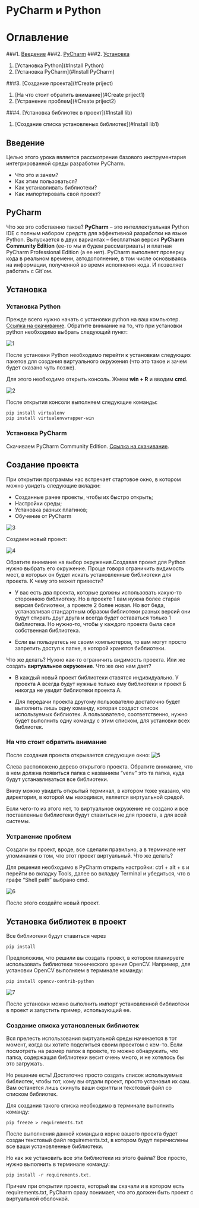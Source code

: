 # PyCharm и Python

# Оглавление
###1. [Введение](#introduction)
###2. [PyCharm](#PyCharm)
###2. [Установка](#Install)
1. [Установка Python](#Install Python)
2. [Установка PyCharm](#Install PyCharm)

###3. [Создание проекта](#Create priject)
1. [На что стоит обратить внимание](#Create priject1)
2. [Устранение проблем](#Create priject2)

###4. [Установка библиотек в проект](#Install lib)
1. [Создание списка установленых библиотек](#Install lib1)


## Введение <a name="introduction"></a>
Целью этого урока является рассмотрение базового инструментария интегрированной
среды разработки PyCharm.
* Что это и зачем?
* Как этим пользоваться?
* Как устанавливать библиотеки?
* Как импортировать свой проект?

## PyCharm <a name="PyCharm"></a>
Что же это собственно такое? **PyCharm** – это интеллектуальная Python IDE 
с полным набором средств для эффективной разработки на языке Python. 
Выпускается в двух вариантах – бесплатная версия **PyCharm Community Edition** (ее-то мы и будем рассматривать) 
и платная PyCharm Professional Edition (а ее нет). 
PyCharm выполняет проверку кода в реальном времени, автодополнение, 
в том числе основываясь на информации, полученной во время исполнения кода. 
И позволяет работать с Git`ом.

## Установка <a name="Install"></a>
### Установка Python <a name="Install Python"></a>
Прежде всего нужно начать с установки python на ваш компьютер.
[Ссылка на скачивание](https://www.python.org/).
Обратите внимание на то, что при установки python необходимо выбрать следующий пункт:

![1](Image/1.JPG)

После установки Python необходимо перейти к установкам следующих пакетов для создания 
виртуального окружения (что это такое и зачем будет сказано чуть позже).

Для этого необходимо открыть консоль. Жмем **win + R** и вводим **cmd**.

![2](Image/2.JPG)

После открытия консоли выполняем следующие команды:

```
pip install virtualenv
pip install virtualenvwrapper-win
```

### Установка PyCharm <a name="Install Python"></a>
Скачиваем PyCharm Community Edition.
[Ссылка на скачивание](https://www.jetbrains.com/ru-ru/pycharm/download/#section=windows).


## Создание проекта <a name="Create priject"></a>
При открытии программы нас встречает стартовое окно, в котором можно увидеть следующие вкладки:
* Созданные ранее проекты, чтобы их быстро открыть;
* Настройки среды;
* Установка разных плагинов;
* Обучение от PyCharm

![3](Image/3.JPG)

Создаем новый проект:

![4](Image/4.JPG)

Обратите внимание на выбор окружения.Создавая проект для Python нужно выбрать его окружение. 
Проще говоря ограничить видимость мест, в которых он будет искать установленные библиотеки 
для проекта. К чему это может привести?

* У вас есть два проекта, которые должны использовать какую-то стороннюю библиотеку. 
  Но в проекте 1 вам нужна более старая версия библиотеки, а проекте 2 более новая. 
  Но вот беда, устанавливая стандартным образом библиотеки разных версий они будут 
  стирать друг друга и всегда будет оставаться только 1 библиотека. 
  Но нужно-то, чтобы у каждого проекта была своя собственная библиотека.
  
* Если вы пользуетесь не своим компьютером, то вам могут просто запретить доступ к папке, в которой хранятся библиотеки.

Что же делать? Нужно как-то ограничить видимость проекта. 
Или же создать **виртуальное окружение**. Что же оно нам дает?

* В каждый новый проект библиотеки ставятся индивидуально. 
  У проекта А всегда будут нужные только ему библиотеки и проект Б никогда 
  не увидит библиотеки проекта А.
  
* Для передачи проекта другому пользователю достаточно будет выполнить лишь одну команду, 
  которая создаст список используемых библиотек. А пользователю, соответственно, 
  нужно будет выполнить одну команду с этим списком, для установки всех библиотек.
  

### На что стоит обратить внимание <a name="Create priject1"></a>

После создания проекта открывается следующие окно:
![5](Image/5.JPG)

Слева расположено дерево открытого проекта. Обратите внимание, что в нем должна появиться 
папка с названием “venv” это та папка, куда будут устанавливаться все библиотеки.

Внизу можно увидеть открытый терминал, в котором тоже указано, что директория, в которой 
мы находимся, является виртуальной средой.

Если чего-то из этого нет, то виртуальное окружение не создано и все поставленные библиотеки 
будут ставиться не для проекта, а для всей системы.

### Устранение проблем <a name="Create priject2"></a>

Создали вы проект, вроде, все сделали правильно, а в терминале нет упоминания о том, что этот проект виртуальный. 
Что же делать?

Для решения необходимо в PyCharm открыть настройки: ctrl + alt + s и перейти во вкладку Tools, далее во вкладку Terminal 
и убедиться, что в графе “Shell path” выбрано cmd.

![6](Image/6.JPG)

После этого создайте новый проект.


## Установка библиотек в проект <a name="Install lib"></a>

Все библиотеки будут ставиться через 
```
pip install
```

Предположим, что решили вы создать проект, в котором планируете использовать библиотеки технического зрения OpenCV.
Например, для установки OpenCV выполняем в терминале команду:
```
pip install opencv-contrib-python
```

![7](Image/7.JPG)

После установки можно выполнить импорт установленной библиотеки в проект и запустить пример, использующий ее.

### Создание списка установленых библиотек <a name="Install lib1"></a>

Вся прелесть использования виртуальной среды начинается в тот момент, 
когда вы хотите поделиться своим проектом с кем-то. Если посмотреть на размер папок в проекте, 
то можно обнаружить, что папка, содержащая библиотеки весит очень много, и не хотелось бы это загружать.

Но решение есть! Достаточно просто создать список используемых библиотек, чтобы тот, кому вы отдали проект, просто установил их сам. 
Вам останется лишь скинуть ваши скрипты и текстовый файл со списком библиотек.

Для создания такого списка необходимо в терминале выполнить команду: 
```
pip freeze > requirements.txt
```

После выполнения данной команды в корне вашего проекта будет создан текстовый файл requirements.txt, в котором будут перечислены все ваши установленные библиотеки.

Но как же установить все эти библиотеки из этого файла? Все просто, нужно выполнить в терминале команду: 
```
pip install -r requirements.txt.
```
Причем при открытии проекта, который вы скачали и в котором есть requirements.txt, PyCharm сразу понимает, что это должен быть проект с виртуальной оболочкой. 
